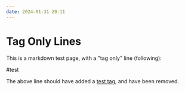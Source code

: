 ```yaml
---
date: 2024-01-31 20:11
---
```


# Tag Only Lines

This is a markdown test page, with a "tag only" line (following):

#test

The above line should have added a [test tag]({tag}test), and have been removed.

